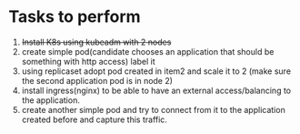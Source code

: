# Tasks to perform

1. ~~Install K8s using kubeadm with 2 nodes~~
2. create simple pod(candidate chooses an application that should be something with http access) label it
3. using replicaset adopt pod created in item2 and scale it to 2 (make sure the second application pod is in node 2)
4. install ingress(nginx) to be able to have an external access/balancing to the application.
5. create another simple pod and try to connect from it to the application created before and capture this traffic.
